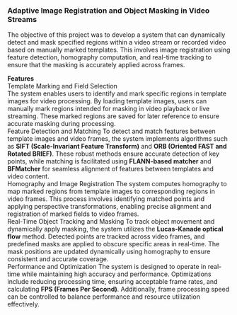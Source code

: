 ### **Adaptive Image Registration and Object Masking in Video Streams**

The objective of this project was to develop a system that can dynamically detect and mask specified regions within a video stream or recorded video based on manually marked templates. This involves image registration using feature detection, homography computation, and real-time tracking to ensure that the masking is accurately applied across frames. 

**Features**  
Template Marking and Field Selection  
The system enables users to identify and mark specific regions in template images for video processing. By loading template images, users can manually mark regions intended for masking in video playback or live streaming. These marked regions are saved for later reference to ensure accurate masking during processing.  
Feature Detection and Matching
To detect and match features between template images and video frames, the system implements algorithms such as **SIFT (Scale-Invariant Feature Transform)** and **ORB (Oriented FAST and Rotated BRIEF)**. These robust methods ensure accurate detection of key points, while matching is facilitated using **FLANN-based matcher** and **BFMatcher** for seamless alignment of features between templates and video content.  
Homography and Image Registration 
The system computes homography to map marked regions from template images to corresponding regions in video frames. This process involves identifying matched points and applying perspective transformations, enabling precise alignment and registration of marked fields to video frames.  
Real-Time Object Tracking and Masking 
To track object movement and dynamically apply masking, the system utilizes the **Lucas-Kanade optical flow** method. Detected points are tracked across video frames, and predefined masks are applied to obscure specific areas in real-time. The mask positions are updated dynamically using homography to ensure consistent and accurate coverage.  
Performance and Optimization
The system is designed to operate in real-time while maintaining high accuracy and performance. Optimizations include reducing processing time, ensuring acceptable frame rates, and calculating **FPS (Frames Per Second)**. Additionally, frame processing speed can be controlled to balance performance and resource utilization effectively.  
